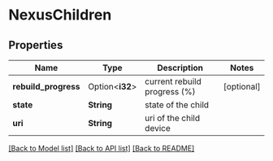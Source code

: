 # NexusChildren

## Properties

Name | Type | Description | Notes
------------ | ------------- | ------------- | -------------
**rebuild_progress** | Option<**i32**> | current rebuild progress (%) | [optional]
**state** | **String** | state of the child | 
**uri** | **String** | uri of the child device | 

[[Back to Model list]](../README.md#documentation-for-models) [[Back to API list]](../README.md#documentation-for-api-endpoints) [[Back to README]](../README.md)



